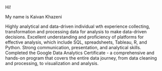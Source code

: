 Hi!

My name is Kaivan Khazeni

Highly analytical and data-driven individual wth experience collecting, transformation and processing data for analysis to make data-driven decisions. Excellent understanding and proficiency of platforms for effective analysis, which include SQL, spreadsheets, Tableau, R, and Python. Strong communication, presentation, and analytical skills. Completed the Google Data Analytics Certificate - a comprehensive and hands-on program that covers the entire data journey, from data cleaning and processing, to visualization and analysis.

